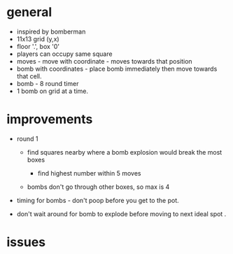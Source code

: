 # general

- inspired by bomberman
- 11x13 grid (y,x)
- floor '.', box '0'
- players can occupy same square
- moves - move with coordinate - moves towards that position
- bomb with coordinates - place bomb immediately then move towards that cell.
- bomb - 8 round timer
- 1 bomb on grid at a time.

# improvements

- round 1
  - find squares nearby where a bomb explosion would break the most boxes
    - find highest number within 5 moves

  - bombs don't go through other boxes, so max is 4

- timing for bombs - don't poop before you get to the pot.
- don't wait around for bomb to explode before moving to next ideal spot .

# issues